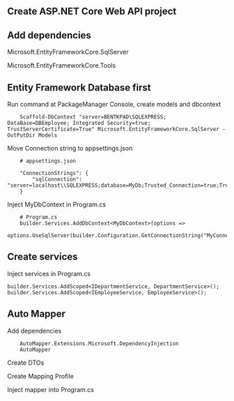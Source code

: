 
## Create ASP.NET Core Web API project 

## Add dependencies 
Microsoft.EntityFrameworkCore.SqlServer

Microsoft.EntityFrameworkCore.Tools


## Entity Framework Database first
Run command at PackageManager Console, create models and dbcontext
```
    Scaffold-DbContext "server=BENTKPAD\SQLEXPRESS; DataBase=DBEmployee; Integrated Security=true; TrustServerCertificate=True" Microsoft.EntityFrameworkCore.SqlServer -OutPutDir Models
```

Move Connection string to appsettings.json
```
    # appsettings.json

    "ConnectionStrings": {
        "sqlConnection": "server=localhost\\SQLEXPRESS;database=MyDb;Trusted_Connection=true;TrustServerCertificate=True"
    }
```

Inject MyDbContext in Program.cs
```
    # Program.cs
    builder.Services.AddDbContext<MyDbContext>(options =>
        options.UseSqlServer(builder.Configuration.GetConnectionString("MyConnectionString")));
```


## Create services

Inject services in Program.cs
```
builder.Services.AddScoped<IDepartmentService, DepartmentService>();
builder.Services.AddScoped<IEmployeeService, EmployeeService>();
```

## Auto Mapper
Add dependencies
```
    AutoMapper.Extensions.Microsoft.DependencyInjection
    AutoMapper
```

Create DTOs
 
Create Mapping Profile

Inject mapper into Program.cs
## 